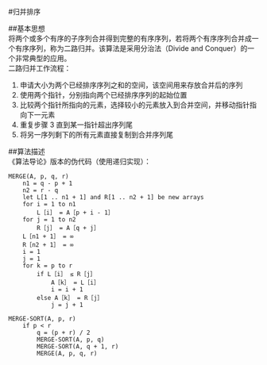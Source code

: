 #归并排序

##基本思想  
将两个或多个有序的子序列合并得到完整的有序序列，若将两个有序序列合并成一个有序序列，称为二路归并。该算法是采用分治法（Divide and Conquer）的一个非常典型的应用。  
二路归并工作流程：

1. 申请大小为两个已经排序序列之和的空间，该空间用来存放合并后的序列
2. 使用两个指针，分别指向两个已经排序序列的起始位置
3. 比较两个指针所指向的元素，选择较小的元素放入到合并空间，并移动指针指向下一元素
4. 重复步骤 3 直到某一指针超出序列尾
5. 将另一序列剩下的所有元素直接复制到合并序列尾

##算法描述  
《算法导论》版本的伪代码（使用递归实现）：  
```
MERGE(A, p, q, r)
	n1 = q - p + 1
	n2 = r - q
	let L[1 .. n1 + 1] and R[1 .. n2 + 1] be new arrays
	for i = 1 to n1
		L［i］ = A［p + i - 1］
	for j = 1 to n2
		R［j］ = A［q + j］
	L［n1 + 1］ = ∞
	R［n2 + 1］ = ∞
	i = 1
	j = 1
	for k = p to r
		if L［i］ ≤ R［j］
			A［k］ = L［i］
			i = i + 1
		else A［k］ = R［j］
			j = j + 1

MERGE-SORT(A, p, r)
	if p < r
		q = (p + r) / 2
		MERGE-SORT(A, p, q)
		MERGE-SORT(A, q + 1, r)
		MERGE(A, p, q, r)
```
